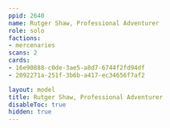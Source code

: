 ```yaml
---
ppid: 2640
name: Rutger Shaw, Professional Adventurer
role: solo
factions:
- mercenaries
scans: 2
cards:
- 16e90888-c0de-3ae5-a8d7-6744f2fd94df
- 2092271a-251f-3b6b-a417-ec34656f7af2

layout: model
title: Rutger Shaw, Professional Adventurer
disableToc: true
hidden: true
---
```

